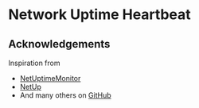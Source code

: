 # Network Uptime Heartbeat

## Acknowledgements

Inspiration from
* [NetUptimeMonitor](https://netuptimemonitor.com)
* [NetUp](https://github.com/ElChupos/NetUp)
* And many others on [GitHub](https://github.com/search?l=C%23&p=2&q=network+monitor&type=Repositories)
